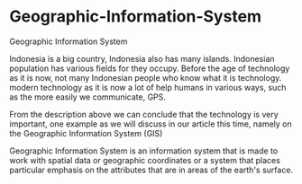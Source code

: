 # Geographic-Information-System
Geographic Information System

Indonesia is a big country, Indonesia also has many islands. Indonesian population has various fields for they occupy. Before the age of technology as it is now, not many Indonesian people who know what it is technology. modern technology as it is now a lot of help humans in various ways, such as the more easily we communicate, GPS.

From the description above we can conclude that the technology is very important, one example as we will discuss in our article this time, namely on the Geographic Information System (GIS)

Geographic Information System is an information system that is made to work with spatial data or geographic coordinates or a system that places particular emphasis on the attributes that are in areas of the earth's surface.